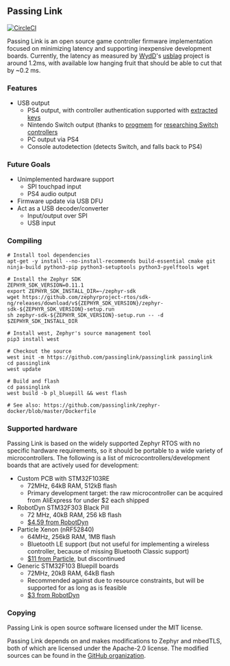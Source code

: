 
## Passing Link
[![CircleCI](https://circleci.com/gh/passinglink/passinglink.svg?style=svg)](https://circleci.com/gh/passinglink/passinglink)

Passing Link is an open source game controller firmware implementation focused on minimizing latency and supporting inexpensive development boards. Currently, the latency as measured by [WydD](https://twitter.com/wydd)'s [usblag](https://gitlab.com/loic.petit/usblag) project is around 1.2ms, with available low hanging fruit that should be able to cut that by ~0.2 ms.

### Features
- USB output
  - PS4 output, with controller authentication supported with [extracted keys](https://fail0verflow.com/blog/2018/ps4-ds4/)
  - Nintendo Switch output (thanks to [progmem](https://github.com/progmem) for [researching Switch controllers](https://github.com/progmem/Switch-Fightstick)
  - PC output via PS4
  - Console autodetection (detects Switch, and falls back to PS4)

### Future Goals
- Unimplemented hardware support
  - SPI touchpad input
  - PS4 audio output
- Firmware update via USB DFU
- Act as a USB decoder/converter
  - Input/output over SPI
  - USB input

### Compiling
```
# Install tool dependencies
apt-get -y install --no-install-recommends build-essential cmake git ninja-build python3-pip python3-setuptools python3-pyelftools wget

# Install the Zephyr SDK
ZEPHYR_SDK_VERSION=0.11.1
export ZEPHYR_SDK_INSTALL_DIR=~/zephyr-sdk
wget https://github.com/zephyrproject-rtos/sdk-ng/releases/download/v${ZEPHYR_SDK_VERSION}/zephyr-sdk-${ZEPHYR_SDK_VERSION}-setup.run
sh zephyr-sdk-${ZEPHYR_SDK_VERSION}-setup.run -- -d $ZEPHYR_SDK_INSTALL_DIR

# Install west, Zephyr's source management tool
pip3 install west

# Checkout the source
west init -m https://github.com/passinglink/passinglink passinglink
cd passinglink
west update

# Build and flash
cd passinglink
west build -b pl_bluepill && west flash

# See also: https://github.com/passinglink/zephyr-docker/blob/master/Dockerfile
```


### Supported hardware
Passing Link is based on the widely supported Zephyr RTOS with no specific hardware requirements, so it should be portable to a wide variety of microcontrollers. The following is a list of microcontrollers/development boards that are actively used for development:

- Custom PCB with STM32F103RE
  - 72MHz, 64kB RAM, 512kB flash
   - Primary development target: the raw microcontroller can be acquired from AliExpress for under $2 each shipped
- RobotDyn STM32F303 Black Pill
  - 72 MHz, 40kB RAM, 256 kB flash
  - [$4.59 from RobotDyn](https://robotdyn.com/stm32f303cct6-256-kb-flash-stm32-arm-cortexr-m4-mini-system-dev-board-3326a9dd-3c19-11e9-910a-901b0ebb3621.html)
- Particle Xenon (nRF52840)
  - 64MHz, 256kB RAM, 1MB flash
  - Bluetooth LE support (but not useful for implementing a wireless controller, because of missing Bluetooth Classic support)
  - [$11 from Particle](https://store.particle.io/products/xenon), but discontinued
- Generic STM32F103 Bluepill boards
  - 72MHz, 20kB RAM, 64kB flash
  - Recommended against due to resource constraints, but will be supported for as long as is feasible
  - [$3 from RobotDyn](https://robotdyn.com/stm32f103-stm32-arm-mini-system-dev-board-stm-firmware.html)

### Copying
Passing Link is open source software licensed under the MIT license.

Passing Link depends on and makes modifications to Zephyr and mbedTLS, both of which are licensed under the Apache-2.0 license. The modified sources can be found in the [GitHub organization](https://github.com/passinglink).
